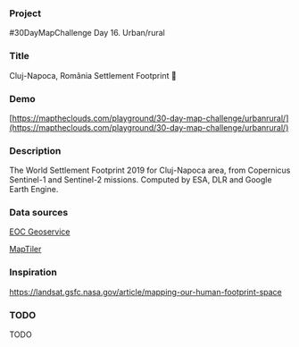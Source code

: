 ### Project

#30DayMapChallenge Day 16. Urban/rural

### Title

Cluj-Napoca, România Settlement Footprint 🌃

### Demo

[https://maptheclouds.com/playground/30-day-map-challenge/urbanrural/](https://maptheclouds.com/playground/30-day-map-challenge/urbanrural/)

### Description

The World Settlement Footprint 2019 for Cluj-Napoca area, from Copernicus Sentinel-1 and Sentinel-2 missions. Computed by ESA, DLR and Google Earth Engine.

### Data sources

[EOC Geoservice](https://geoservice.dlr.de/web/maps/eoc:wsf2019)

[MapTiler](https://cloud.maptiler.com/tiles/)

### Inspiration

https://landsat.gsfc.nasa.gov/article/mapping-our-human-footprint-space

### TODO

TODO
